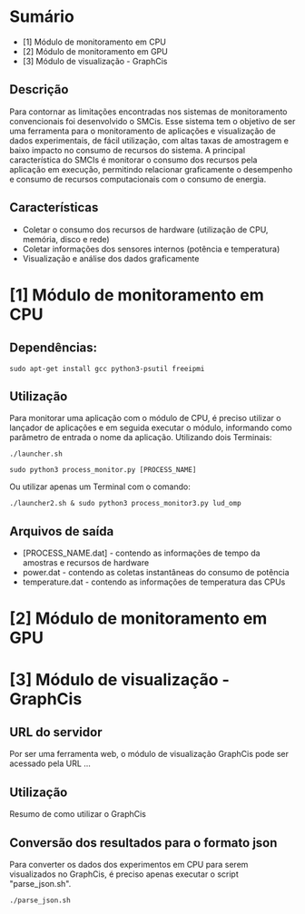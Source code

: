 # Sumário

* [1] Módulo de monitoramento em CPU
* [2] Módulo de monitoramento em GPU
* [3] Módulo de visualização - GraphCis


## Descrição
Para contornar as limitações encontradas nos sistemas de monitoramento convencionais foi desenvolvido o SMCis. Esse sistema tem o objetivo de ser uma ferramenta para o monitoramento de aplicações e visualização de dados experimentais, de fácil utilização, com altas taxas de amostragem e baixo impacto no consumo de recursos do sistema. A principal característica do SMCIs é monitorar o consumo dos recursos pela aplicação em execução, permitindo relacionar graficamente o desempenho e consumo de recursos computacionais com o consumo de energia.

## Características

* Coletar o consumo dos recursos de hardware (utilização de CPU, memória, disco e rede)
* Coletar informações dos sensores internos (potência e temperatura)
* Visualização e análise dos dados graficamente

# [1] Módulo de monitoramento em CPU

## Dependências:

```shell
sudo apt-get install gcc python3-psutil freeipmi
```

## Utilização

Para monitorar uma aplicação com o módulo de CPU, é preciso utilizar o lançador de aplicações e em seguida executar o módulo, informando como parâmetro de entrada o nome da aplicação.
Utilizando dois Terminais:

```shell
./launcher.sh
```

```shell
sudo python3 process_monitor.py [PROCESS_NAME]
```

Ou utilizar apenas um Terminal com o comando:

```shell
./launcher2.sh & sudo python3 process_monitor3.py lud_omp
```
## Arquivos de saída

* [PROCESS_NAME.dat] - contendo as informações de tempo da amostras e recursos de hardware
* power.dat - contendo as coletas instantâneas do consumo de potência
* temperature.dat - contendo as informações de temperatura das CPUs

# [2] Módulo de monitoramento em GPU

# [3] Módulo de visualização - GraphCis

## URL do servidor

Por ser uma ferramenta web, o módulo de visualização GraphCis pode ser acessado pela URL ...

## Utilização

Resumo de como utilizar o GraphCis


## Conversão dos resultados para o formato json

Para converter os dados dos experimentos em CPU para serem visualizados no GraphCis, é preciso apenas executar o script "parse_json.sh".

```shell
./parse_json.sh
```
